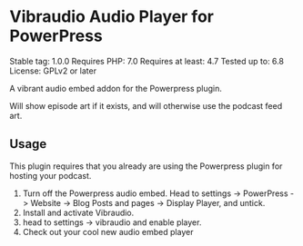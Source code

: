 # Vibraudio Audio Player for PowerPress
Stable tag: 1.0.0
Requires PHP: 7.0
Requires at least: 4.7
Tested up to: 6.8 
License: GPLv2 or later

A vibrant audio embed addon for the Powerpress plugin.

Will show episode art if it exists, and will otherwise use the podcast feed art. 

## Usage

This plugin requires that you already are using the Powerpress plugin for hosting your podcast. 

1. Turn off the Powerpress audio embed. Head to settings -> PowerPress -> Website -> Blog Posts and pages -> Display Player, and untick. 
2. Install and activate Vibraudio. 
3. head to settings -> vibraudio and enable player. 
4. Check out your cool new audio embed player

